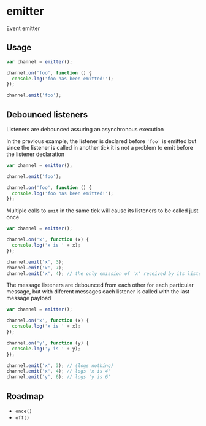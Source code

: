 emitter
=======

Event emitter

Usage
-----

```js
var channel = emitter();

channel.on('foo', function () {
  console.log('foo has been emitted!');
});

channel.emit('foo');
```

Debounced listeners
-------------------

Listeners are debounced assuring an asynchronous execution

In the previous example, the listener is declared before `'foo'` is emitted but
since the listener is called in another tick it is not a problem to emit before
the listener declaration

```js
var channel = emitter();

channel.emit('foo');

channel.on('foo', function () {
  console.log('foo has been emitted!');
});
```

Multiple calls to `emit` in the same tick will cause its listeners to be called
just once

```js
var channel = emitter();

channel.on('x', function (x) {
  console.log('x is ' + x);
});

channel.emit('x', 3);
channel.emit('x', 7);
channel.emit('x', 4); // the only emission of 'x' received by its listeners
```

The message listeners are debounced from each other for each particular
message, but with diferent messages each listener is called with the last
message payload

```js
var channel = emitter();

channel.on('x', function (x) {
  console.log('x is ' + x);
});

channel.on('y', function (y) {
  console.log('y is ' + y);
});

channel.emit('x', 3); // (logs nothing)
channel.emit('x', 4); // logs 'x is 4'
channel.emit('y', 6); // logs 'y is 6'
```

Roadmap
-------

*   `once()`
*   `off()`
